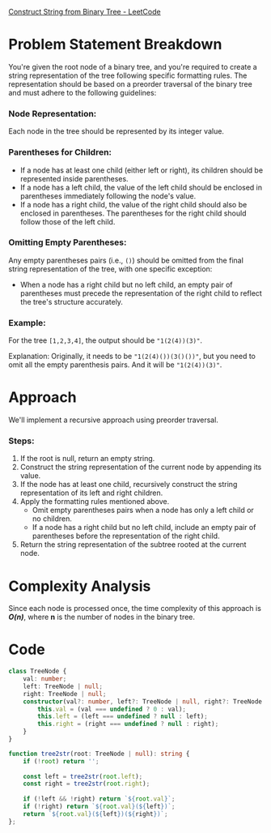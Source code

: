 [Construct String from Binary Tree - LeetCode](https://leetcode.com/problems/construct-string-from-binary-tree/description/?envType=daily-question&envId=2024-05-02)

# Problem Statement Breakdown
You're given the root node of a binary tree, and you're required to create a string representation of the tree following specific formatting rules. The representation should be based on a preorder traversal of the binary tree and must adhere to the following guidelines:

### Node Representation:
Each node in the tree should be represented by its integer value.

### Parentheses for Children:
- If a node has at least one child (either left or right), its children should be represented inside parentheses.
- If a node has a left child, the value of the left child should be enclosed in parentheses immediately following the node's value.
- If a node has a right child, the value of the right child should also be enclosed in parentheses. The parentheses for the right child should follow those of the left child.

### Omitting Empty Parentheses:
Any empty parentheses pairs (i.e., `()`) should be omitted from the final string representation of the tree, with one specific exception:
- When a node has a right child but no left child, an empty pair of parentheses must precede the representation of the right child to reflect the tree's structure accurately.

### Example:
For the tree `[1,2,3,4]`, the output should be `"1(2(4))(3)"`.

Explanation: Originally, it needs to be `"1(2(4)())(3()())"`, but you need to omit all the empty parenthesis pairs. And it will be `"1(2(4))(3)"`.

# Approach
We'll implement a recursive approach using preorder traversal.

### Steps:
1. If the root is null, return an empty string.
2. Construct the string representation of the current node by appending its value.
3. If the node has at least one child, recursively construct the string representation of its left and right children.
4. Apply the formatting rules mentioned above.
    - Omit empty parentheses pairs when a node has only a left child or no children.
    - If a node has a right child but no left child, include an empty pair of parentheses before the representation of the right child.
5. Return the string representation of the subtree rooted at the current node.

# Complexity Analysis
Since each node is processed once, the time complexity of this approach is ***O(n)***, where **n** is the number of nodes in the binary tree.

# Code

```typescript
class TreeNode {
    val: number;
    left: TreeNode | null;
    right: TreeNode | null;
    constructor(val?: number, left?: TreeNode | null, right?: TreeNode | null) {
        this.val = (val === undefined ? 0 : val);
        this.left = (left === undefined ? null : left);
        this.right = (right === undefined ? null : right);
    }
}

function tree2str(root: TreeNode | null): string {
    if (!root) return '';
    
    const left = tree2str(root.left);
    const right = tree2str(root.right);
    
    if (!left && !right) return `${root.val}`;
    if (!right) return `${root.val}(${left})`;
    return `${root.val}(${left})(${right})`;
};

```